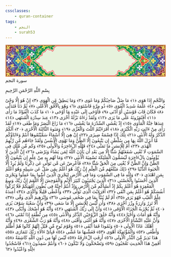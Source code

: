 ```yaml
---
cssclasses:
    - quran-container
tags:
    - النجم
    - surah53
---
```

<div class="quran-container">
<span class="second-border"></span>
<span class="border"></span>
<div class="head-container">
<img src="https://raw.githubusercontent.com/LORDyyyyy/obsidian-the_quran_vault/main/src/webview/surah_head.png" height=100>
<div class="surah-name">
<span class="surah-name-fnt">سورة النجم</span>
</div>
</div>
<div class="quran-content">
<div class="name-of-god"> <p> بِسْمِ اللَّهِ الرَّحْمَنِ الرَّحِيمِ </p></div>
<p>
<span class="sign" id="f1">وَالنَّجْمِ إِذَا هَوَى <span>﴿</span>١<span>﴾</span></span>
<span class="sign" id="f2">مَا ضَلَّ صَاحِبُكُمْ وَمَا غَوَى <span>﴿</span>٢<span>﴾</span></span>
<span class="sign" id="f3">وَمَا يَنطِقُ عَنِ الْهَوَى <span>﴿</span>٣<span>﴾</span></span>
<span class="sign" id="f4">إِنْ هُوَ إِلَّا وَحْىٌ يُوحَى <span>﴿</span>٤<span>﴾</span></span>
<span class="sign" id="f5">عَلَّمَهُ شَدِيدُ الْقُوَى <span>﴿</span>٥<span>﴾</span></span>
<span class="sign" id="f6">ذُو مِرَّةٍ فَاسْتَوَى <span>﴿</span>٦<span>﴾</span></span>
<span class="sign" id="f7">وَهُوَ بِالْأُفُقِ الْأَعْلَى <span>﴿</span>٧<span>﴾</span></span>
<span class="sign" id="f8">ثُمَّ دَنَا فَتَدَلَّى <span>﴿</span>٨<span>﴾</span></span>
<span class="sign" id="f9">فَكَانَ قَابَ قَوْسَيْنِ أَوْ أَدْنَى <span>﴿</span>٩<span>﴾</span></span>
<span class="sign" id="f10">فَأَوْحَى إِلَى عَبْدِهِ مَا أَوْحَى <span>﴿</span>١۰<span>﴾</span></span>
<span class="sign" id="f11">مَا كَذَبَ الْفُؤَادُ مَا رَأَى <span>﴿</span>١١<span>﴾</span></span>
<span class="sign" id="f12">أَفَتُمَرُونَهُ عَلَى مَا يَرَى <span>﴿</span>١٢<span>﴾</span></span>
<span class="sign" id="f13">وَلَقَدْ رَءَاهُ نَزْلَةً أُخْرَى <span>﴿</span>١٣<span>﴾</span></span>
<span class="sign" id="f14">عِندَ سِدْرَةِ الْمُنتَهَى <span>﴿</span>١٤<span>﴾</span></span>
<span class="sign" id="f15">عِندَهَا جَنَّةُ الْمَأْوَى <span>﴿</span>١٥<span>﴾</span></span>
<span class="sign" id="f16">إِذْ يَغْشَى السِّدْرَةَ مَا يَغْشَى <span>﴿</span>١٦<span>﴾</span></span>
<span class="sign" id="f17">مَا زَاغَ الْبَصَرُ وَمَا طَغَى <span>﴿</span>١٧<span>﴾</span></span>
<span class="sign" id="f18">لَقَدْ رَأَى مِنْ ءَايَتِ رَبِّهِ الْكُبْرَى <span>﴿</span>١٨<span>﴾</span></span>
<span class="sign" id="f19">أَفَرَءَيْتُمُ اللَّتَ وَالْعُزَّى <span>﴿</span>١٩<span>﴾</span></span>
<span class="sign" id="f20">وَمَنَوةَ الثَّالِثَةَ الْأُخْرَى <span>﴿</span>٢۰<span>﴾</span></span>
<span class="sign" id="f21">أَلَكُمُ الذَّكَرُ وَلَهُ الْأُنثَى <span>﴿</span>٢١<span>﴾</span></span>
<span class="sign" id="f22">تِلْكَ إِذًا قِسْمَةٌ ضِيزَى <span>﴿</span>٢٢<span>﴾</span></span>
<span class="sign" id="f23">إِنْ هِىَ إِلَّا أَسْمَاءٌ سَمَّيْتُمُوهَا أَنتُمْ وَءَابَاؤُكُم مَّا أَنزَلَ اللَّهُ بِهَا مِن سُلْطَنٍ إِن يَتَّبِعُونَ إِلَّا الظَّنَّ وَمَا تَهْوَى الْأَنفُسُ وَلَقَدْ جَاءَهُم مِّن رَّبِّهِمُ الْهُدَى <span>﴿</span>٢٣<span>﴾</span></span>
<span class="sign" id="f24">أَمْ لِلْإِنسَنِ مَا تَمَنَّى <span>﴿</span>٢٤<span>﴾</span></span>
<span class="sign" id="f25">فَلِلَّهِ الْءَاخِرَةُ وَالْأُولَى <span>﴿</span>٢٥<span>﴾</span></span>
<span class="sign" id="f26">وَكَم مِّن مَّلَكٍ فِى السَّمَوَتِ لَا تُغْنِى شَفَعَتُهُمْ شَئًْا إِلَّا مِن بَعْدِ أَن يَأْذَنَ اللَّهُ لِمَن يَشَاءُ وَيَرْضَى <span>﴿</span>٢٦<span>﴾</span></span>
<span class="sign" id="f27">إِنَّ الَّذِينَ لَا يُؤْمِنُونَ بِالْءَاخِرَةِ لَيُسَمُّونَ الْمَلَئِكَةَ تَسْمِيَةَ الْأُنثَى <span>﴿</span>٢٧<span>﴾</span></span>
<span class="sign" id="f28">وَمَا لَهُم بِهِ مِنْ عِلْمٍ إِن يَتَّبِعُونَ إِلَّا الظَّنَّ وَإِنَّ الظَّنَّ لَا يُغْنِى مِنَ الْحَقِّ شَئًْا <span>﴿</span>٢٨<span>﴾</span></span>
<span class="sign" id="f29">فَأَعْرِضْ عَن مَّن تَوَلَّى عَن ذِكْرِنَا وَلَمْ يُرِدْ إِلَّا الْحَيَوةَ الدُّنْيَا <span>﴿</span>٢٩<span>﴾</span></span>
<span class="sign" id="f30">ذَلِكَ مَبْلَغُهُم مِّنَ الْعِلْمِ إِنَّ رَبَّكَ هُوَ أَعْلَمُ بِمَن ضَلَّ عَن سَبِيلِهِ وَهُوَ أَعْلَمُ بِمَنِ اهْتَدَى <span>﴿</span>٣۰<span>﴾</span></span>
<span class="sign" id="f31">وَلِلَّهِ مَا فِى السَّمَوَتِ وَمَا فِى الْأَرْضِ لِيَجْزِىَ الَّذِينَ أَسَُٔوا بِمَا عَمِلُوا وَيَجْزِىَ الَّذِينَ أَحْسَنُوا بِالْحُسْنَى <span>﴿</span>٣١<span>﴾</span></span>
<span class="sign" id="f32">الَّذِينَ يَجْتَنِبُونَ كَبَئِرَ الْإِثْمِ وَالْفَوَحِشَ إِلَّا اللَّمَمَ إِنَّ رَبَّكَ وَسِعُ الْمَغْفِرَةِ هُوَ أَعْلَمُ بِكُمْ إِذْ أَنشَأَكُم مِّنَ الْأَرْضِ وَإِذْ أَنتُمْ أَجِنَّةٌ فِى بُطُونِ أُمَّهَتِكُمْ فَلَا تُزَكُّوا أَنفُسَكُمْ هُوَ أَعْلَمُ بِمَنِ اتَّقَى <span>﴿</span>٣٢<span>﴾</span></span>
<span class="sign" id="f33">أَفَرَءَيْتَ الَّذِى تَوَلَّى <span>﴿</span>٣٣<span>﴾</span></span>
<span class="sign" id="f34">وَأَعْطَى قَلِيلًا وَأَكْدَى <span>﴿</span>٣٤<span>﴾</span></span>
<span class="sign" id="f35">أَعِندَهُ عِلْمُ الْغَيْبِ فَهُوَ يَرَى <span>﴿</span>٣٥<span>﴾</span></span>
<span class="sign" id="f36">أَمْ لَمْ يُنَبَّأْ بِمَا فِى صُحُفِ مُوسَى <span>﴿</span>٣٦<span>﴾</span></span>
<span class="sign" id="f37">وَإِبْرَهِيمَ الَّذِى وَفَّى <span>﴿</span>٣٧<span>﴾</span></span>
<span class="sign" id="f38">أَلَّا تَزِرُ وَازِرَةٌ وِزْرَ أُخْرَى <span>﴿</span>٣٨<span>﴾</span></span>
<span class="sign" id="f39">وَأَن لَّيْسَ لِلْإِنسَنِ إِلَّا مَا سَعَى <span>﴿</span>٣٩<span>﴾</span></span>
<span class="sign" id="f40">وَأَنَّ سَعْيَهُ سَوْفَ يُرَى <span>﴿</span>٤۰<span>﴾</span></span>
<span class="sign" id="f41">ثُمَّ يُجْزَىهُ الْجَزَاءَ الْأَوْفَى <span>﴿</span>٤١<span>﴾</span></span>
<span class="sign" id="f42">وَأَنَّ إِلَى رَبِّكَ الْمُنتَهَى <span>﴿</span>٤٢<span>﴾</span></span>
<span class="sign" id="f43">وَأَنَّهُ هُوَ أَضْحَكَ وَأَبْكَى <span>﴿</span>٤٣<span>﴾</span></span>
<span class="sign" id="f44">وَأَنَّهُ هُوَ أَمَاتَ وَأَحْيَا <span>﴿</span>٤٤<span>﴾</span></span>
<span class="sign" id="f45">وَأَنَّهُ خَلَقَ الزَّوْجَيْنِ الذَّكَرَ وَالْأُنثَى <span>﴿</span>٤٥<span>﴾</span></span>
<span class="sign" id="f46">مِن نُّطْفَةٍ إِذَا تُمْنَى <span>﴿</span>٤٦<span>﴾</span></span>
<span class="sign" id="f47">وَأَنَّ عَلَيْهِ النَّشْأَةَ الْأُخْرَى <span>﴿</span>٤٧<span>﴾</span></span>
<span class="sign" id="f48">وَأَنَّهُ هُوَ أَغْنَى وَأَقْنَى <span>﴿</span>٤٨<span>﴾</span></span>
<span class="sign" id="f49">وَأَنَّهُ هُوَ رَبُّ الشِّعْرَى <span>﴿</span>٤٩<span>﴾</span></span>
<span class="sign" id="f50">وَأَنَّهُ أَهْلَكَ عَادًا الْأُولَى <span>﴿</span>٥۰<span>﴾</span></span>
<span class="sign" id="f51">وَثَمُودَا فَمَا أَبْقَى <span>﴿</span>٥١<span>﴾</span></span>
<span class="sign" id="f52">وَقَوْمَ نُوحٍ مِّن قَبْلُ إِنَّهُمْ كَانُوا هُمْ أَظْلَمَ وَأَطْغَى <span>﴿</span>٥٢<span>﴾</span></span>
<span class="sign" id="f53">وَالْمُؤْتَفِكَةَ أَهْوَى <span>﴿</span>٥٣<span>﴾</span></span>
<span class="sign" id="f54">فَغَشَّىهَا مَا غَشَّى <span>﴿</span>٥٤<span>﴾</span></span>
<span class="sign" id="f55">فَبِأَىِّ ءَالَاءِ رَبِّكَ تَتَمَارَى <span>﴿</span>٥٥<span>﴾</span></span>
<span class="sign" id="f56">هَذَا نَذِيرٌ مِّنَ النُّذُرِ الْأُولَى <span>﴿</span>٥٦<span>﴾</span></span>
<span class="sign" id="f57">أَزِفَتِ الْءَازِفَةُ <span>﴿</span>٥٧<span>﴾</span></span>
<span class="sign" id="f58">لَيْسَ لَهَا مِن دُونِ اللَّهِ كَاشِفَةٌ <span>﴿</span>٥٨<span>﴾</span></span>
<span class="sign" id="f59">أَفَمِنْ هَذَا الْحَدِيثِ تَعْجَبُونَ <span>﴿</span>٥٩<span>﴾</span></span>
<span class="sign" id="f60">وَتَضْحَكُونَ وَلَا تَبْكُونَ <span>﴿</span>٦۰<span>﴾</span></span>
<span class="sign" id="f61">وَأَنتُمْ سَمِدُونَ <span>﴿</span>٦١<span>﴾</span></span>
<span class="sign" id="f62">فَاسْجُدُوا لِلَّهِ وَاعْبُدُوا <span>﴿</span>٦٢<span>﴾</span></span>

</p>
</div>
<span class="border" style="margin-top:25px;"></span>
<span class="second-border-bottom"></span>
</div>
